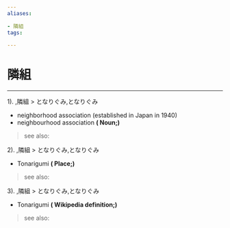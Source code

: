 ```yaml
---
aliases:
    
- 隣組
tags:
    
---
```


# 隣組
---
1).
,隣組 > となりぐみ,となりぐみ

- neighborhood association (established in Japan in 1940)
- neighbourhood association
**( Noun;)**
> see also: 
            
2).
,隣組 > となりぐみ,となりぐみ

- Tonarigumi
**( Place;)**
> see also: 
            
3).
,隣組 > となりぐみ,となりぐみ

- Tonarigumi
**( Wikipedia definition;)**
> see also: 
            